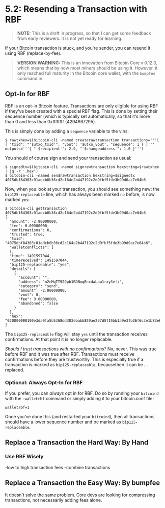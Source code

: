 # 5.2: Resending a Transaction with RBF

> **NOTE:** This is a draft in progress, so that I can get some feedback from early reviewers. It is not yet ready for learning.

If your Bitcoin transaction is stuck, and you're sender, you can resend it using RBF (replace-by-fee).

> **VERSION WARNING:** This is an innovation from Bitcoin Core v 0.12.0, which means that by now most miners should be using it. However, it only reached full maturity in the Bitcoin core wallet, with the `bumpfee` command in 

## Opt-In for RBF

RBF is an opt-in Bitcoin feature. Transactions are only eligible for using RBF if they've been created with a special RBF flag. This is done by setting their sequence number (which is typically set automatically, so that it's more than 0 and less than 0xffffffff (4294967295).

This is simply done by adding a `sequence` variable to the vins:
```
$ rawtxhex=$(bitcoin-cli -named createrawtransaction transactions='''[ { "txid": "'$utxo_txid'", "vout": '$utxo_vout', "sequence": 1 } ]''' outputs='''{ "'$recipient'": 2.9, "'$changeaddress'": 1.0 }''')
```
You should of course sign and send your transaction as usual:
```
$ signedtx=$(bitcoin-cli -named signrawtransaction hexstring=$rawtxhex | jq -r '.hex')
$ bitcoin-cli -named sendrawtransaction hexstring=$signedtx
4075dbf84303c01adcb0b36cd2c164e2b447192c2d9fbf5fde3b99d0ac7e64b6
```
Now, when you look at your transaction, you should see something new: the `bip125-replaceable` line, which has always been marked `no` before, is now marked `yes`:
```
$ bitcoin-cli gettransaction 4075dbf84303c01adcb0b36cd2c164e2b447192c2d9fbf5fde3b99d0ac7e64b6
{
  "amount": -2.90000000,
  "fee": 0.00000000,
  "confirmations": 0,
  "trusted": true,
  "txid": "4075dbf84303c01adcb0b36cd2c164e2b447192c2d9fbf5fde3b99d0ac7e64b6",
  "walletconflicts": [
  ],
  "time": 1491597044,
  "timereceived": 1491597044,
  "bip125-replaceable": "yes",
  "details": [
    {
      "account": "",
      "address": "n2eMqTT929pb1RDNuqEnxdaLau1rxy3efi",
      "category": "send",
      "amount": -2.90000000,
      "vout": 0,
      "fee": 0.00000000,
      "abandoned": false
    }
  ],
  "hex": "020000000100e3da9fa8b5368dd383ebabb820ae257d8f19bb1a9e3fb36f6c3e1b83e6d0f3000000006b483045022100950af7346a5bff5546627b6e9379573cb7e56420d6187f90a8b7aab8fcad730502200c4e66b96b499fec020f9397861bda765c29ec873fc8e61f85a32c73e650173b0121031008e55d06d25bb2acdf85395fe4c2df28492325d8ffc3734a2dc372436b6a330100000002800c4911000000001976a914e7c1345fc8f87c68170b3aa798a956c2fe6a9eff88ac00e1f505000000001976a914d83b41b8f67b31310bb487b66d859a6d0a92682c88ac00000000"
}
```
The `bip125-replaceable` flag will stay `yes` until the transaction receives confirmations. At that point it is no longer replacable.

_Should I trust transactions with no confirmations?_ No, never. This was true before RBF and it was true after RBF. Transactions must receive confirmations before they are trustworthy. This is especially true if a transaction is marked as `bip125-replaceable`, becausethen it can be ... replaced.

### Optional: Always Opt-In for RBF

If you prefer, you can _always_ opt in for RBF. Do so by running your `bitcoind` with the `-walletrbf` command or simply adding it to your bitcoin.conf file:
```
walletrbf=1
```
Once you've done this (and restarted your `bitcoind`), then all transactions should have a lower sequence number and be marked as `bip125-replaceable`.

## Replace a Transaction the Hard Way: By Hand

### Use RBF Wisely

-low to high transaction fees
-combine transactions

## Replace a Transaction the Easy Way: By bumpfee
It doesn't solve the same problem. Core devs are looking for compressing transactions, not necessarily adding fees alone.
